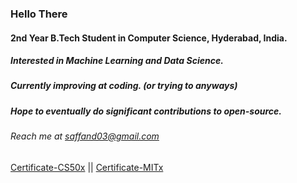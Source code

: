 ### Hello There

<!--
**sulphatet/sulphatet** is a ✨ _special_ ✨ repository because its `README.md` (this file) appears on your GitHub profile.

Here are some ideas to get you started:

- 🔭 I’m currently working on ...
- 🌱 I’m currently learning ...
- 👯 I’m looking to collaborate on ...
- 🤔 I’m looking for help with ...
- 💬 Ask me about ...
- 📫 How to reach me: ...
- 😄 Pronouns: ...
- ⚡ Fun fact: ...
-->
#### 2nd Year B.Tech Student in Computer Science, Hyderabad, India.
##### Interested in Machine Learning and Data Science. 
##### Currently improving at coding. (or trying to anyways)
##### Hope to eventually do significant contributions to open-source.
###### *Reach me at saffand03@gmail.com*

[Certificate-CS50x](https://certificates.cs50.io/7730213a-d5de-4777-b08e-67519201edbc.pdf?size=letter) || [Certificate-MITx](https://courses.edx.org/certificates/2a6d32fe7a964dd9a99652c5cdb3d3c3)
